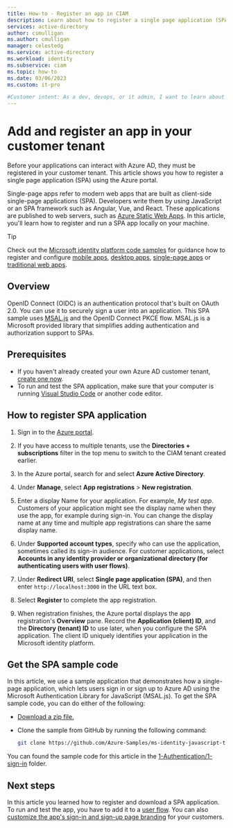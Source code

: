 ```yaml
---
title: How-to - Register an app in CIAM
description: Learn about how to register a single page application (SPA) using the Azure portal.
services: active-directory
author: csmulligan
ms.author: cmulligan
manager: celestedg
ms.service: active-directory
ms.workload: identity
ms.subservice: ciam
ms.topic: how-to
ms.date: 03/06/2023
ms.custom: it-pro

#Customer intent: As a dev, devops, or it admin, I want to learn about how to register a single page application (SPA) on the Azure portal.
---
```

# Add and register an app in your customer tenant

Before your applications can interact with Azure AD, they must be registered in your customer tenant. This article shows you how to register a single page application (SPA) using the Azure portal. 

Single-page apps refer to modern web apps that are built as client-side single-page applications (SPA). Developers write them by using JavaScript or an SPA framework such as Angular, Vue, and React. These applications are published to web servers, such as [Azure Static Web Apps](/azure/static-web-apps/overview). In this article, you'll learn how to register and run a SPA app locally on your machine.

> [!TIP]
> Check out the [Microsoft identity platform code samples](/azure/active-directory/develop/sample-v2-code) for guidance how to register and configure [mobile apps](/azure/active-directory/develop/sample-v2-code#mobile), [desktop apps](/azure/active-directory/develop/sample-v2-code#desktop), [single-page apps](/azure/active-directory/develop/sample-v2-code#single-page-applications) or [traditional web apps](/azure/active-directory/develop/sample-v2-code#web-applications). 

## Overview

OpenID Connect (OIDC) is an authentication protocol that's built on OAuth 2.0. You can use it to securely sign a user into an application. This SPA sample uses [MSAL.js](https://github.com/AzureAD/microsoft-authentication-library-for-js/tree/dev/lib/msal-browser) and the OpenID Connect PKCE flow. MSAL.js is a Microsoft provided library that simplifies adding authentication and authorization support to SPAs.

## Prerequisites

- If you haven't already created your own Azure AD customer tenant, [create one now](quickstart-customer-tenant-portal.md).
- To run and test the SPA application, make sure that your computer is running [Visual Studio Code](https://code.visualstudio.com/) or another code editor.

## How to register SPA application

1. Sign in to the [Azure portal](https://portal.azure.com/).

1. If you have access to multiple tenants, use the **Directories + subscriptions** filter in the top menu to switch to the CIAM tenant created earlier.

1. In the Azure portal, search for and select **Azure Active Directory**.

1. Under **Manage**, select **App registrations** > **New registration**.

1. Enter a display Name for your application. For example, *My test app*. Customers of your application might see the display name when they use the app, for example during sign-in. You can change the display name at any time and multiple app registrations can share the same display name. 

1. Under **Supported account types**, specify who can use the application, sometimes called its sign-in audience. For customer applications, select **Accounts in any identity provider or organizational directory (for authenticating users with user flows)**.

1. Under **Redirect URI**, select **Single page application (SPA)**, and then enter `http://localhost:3000` in the URL text box.

1. Select **Register** to complete the app registration.

1. When registration finishes, the Azure portal displays the app registration's **Overview** pane. Record the **Application (client) ID**, and the **Directory (tenant) ID** to use later, when you configure the SPA application. The client ID uniquely identifies your application in the Microsoft identity platform. 

## Get the SPA sample code

In this article, we use a sample application that demonstrates how a single-page application, which lets users sign in or sign up to Azure AD using the Microsoft Authentication Library for JavaScript (MSAL.js). To get the SPA sample code, you can do either of the following:

- [Download a zip file.](https://github.com/Azure-Samples/ms-identity-javascript-tutorial/archive/refs/heads/main.zip)
- Clone the sample from GitHub by running the following command:

    ```bash
    git clone https://github.com/Azure-Samples/ms-identity-javascript-tutorial
    ```

You can found the sample code for this article in the [1-Authentication/1-sign-in](https://github.com/Azure-Samples/ms-identity-javascript-tutorial/tree/main/1-Authentication/1-sign-in) folder.

## Next steps

In this article you learned how to register and download a SPA application. To run and test the app, you have to add it to a [user flow](how-to-user-flow-sign-up-sign-in-customers.md). You can also [customize the app's sign-in and sign-up page branding](how-to-customize-branding-customers.md) for your customers. 
